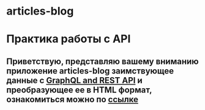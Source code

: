 # articles-blog
# Практика работы с API
## Приветствую, представляю вашему вниманию приложение articles-blog заимствующее данные с [GraphQL and REST API](https://gorest.co.in/) и преобразующее ее в HTML формат, ознакомиться можно по [ссылке](https://rshuva1ov.github.io/articles-blog/)
